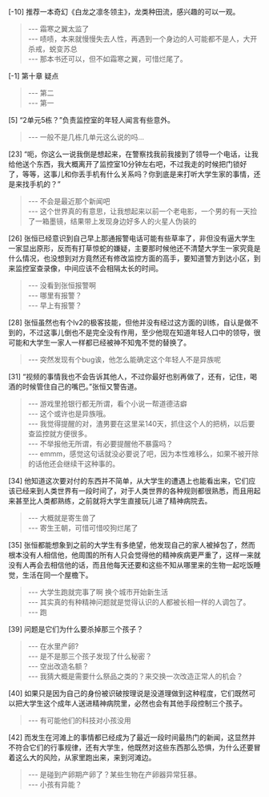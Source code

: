 
[-10] 推荐一本奇幻《白龙之凛冬领主》，龙类种田流，感兴趣的可以一观。
>--- 霜寒之翼太监了<br>
>--- 啧啧，本来就慢慢失去人性，再遇到一个身边的人可能都不是人，大开杀戒，蜕变苏总<br>
>--- 那本书还可以，但不如霜寒之翼，可惜烂尾了。<br>

[-1] 第十章 疑点
>--- 第二<br>
>--- 第一<br>

[5] “2单元5栋？”负责监控室的年轻人闻言有些意外。
>--- 一般不是几栋几单元这么说的吗…<br>

[23] “呃，你这么一说我倒是想起来，在警察找我前我接到了领导一个电话，让我给他送个东西，我大概离开了监控室10分钟左右吧，不过我走的时候把门锁好了，等等，这事儿和你丢手机有什么关系吗？你到底是来打听大学生家的事情，还是来找手机的？”
>--- 不会是最近那个新闻吧<br>
>--- 这个世界真的有意思，让我想起来以前一个老电影，一个男的有一天捡了一箱墨镜，结果带上发现身边好多人的火星人伪装的<br>

[26] 张恒已经意识到自己早上那通报警电话可能有些草率了，非但没有逼大学生一家显出原形，反而有打草惊蛇的嫌疑，主要那时候他还不清楚大学生一家究竟是什么情况，也没想到对方竟然还有修改监控方面的高手，要知道警方到达小区，到来监控室查录像，中间应该不会相隔太长的时间。
>--- 没看到张恒报警啊<br>
>--- 哪里有报警？<br>
>--- 早上有报警？<br>

[28] 张恒虽然也有个lv2的极客技能，但他并没有经过这方面的训练，自认是做不到的，不过这事儿倒也不是完全没有作用，至少他现在知道年轻人口中的领导，很可能和大学生一家人一样都已经被神不知鬼不觉的替换了。
>--- 突然发现有个bug诶，他怎么能确定这个年轻人不是异族呢<br>

[31] “视频的事情我也不会告诉其他人，不过你最好也别再做了，还有，记住，喝酒的时候管住自己的嘴巴。”张恒又警告道。
>--- 游戏里抢银行都无所谓，看个小说一帮道德洁癖<br>
>--- 这个或许也是异族哦。<br>
>--- 我觉得提醒的对，渣男要在这里呆140天，抓住这个人的把柄，以后要查监控就方便很多。<br>
>--- 不举报他无所谓，有必要提醒他不暴露吗？<br>
>--- emmm，感觉这句话就没必要说了吧，因为本性难移么，如果不被开除的话他还会继续干这种事的。<br>

[34] 他知道这次要对付的东西并不简单，从大学生的遭遇上也能看出来，它们应该已经来到人类世界有一段时间了，对于人类世界的各种规则都很熟悉，而且用起来甚至比人类都熟练，之前就将大学生直接玩儿进了精神病院去。
>--- 大概就是寄生兽了<br>
>--- 寄生王朝，可惜可惜咬狗烂尾了<br>

[35] 张恒都能想象到之前的大学生有多绝望，他发现自己的家人被掉包了，然而根本没有人相信他，他周围的所有人只会觉得他的精神疾病更严重了，这样一来就没有人再会去相信他的话，而且他每天还要和这些不知从哪里来的生物一起吃饭睡觉，生活在同一个屋檐下。
>--- 大学生跑就完事了啊 换个城市开始新生活<br>
>--- 其实真的有种精神问题就是觉得认识的人都被长相一样的人调包了。<br>
>--- 跑<br>

[39] 问题是它们为什么要杀掉那三个孩子？
>--- 在水里产卵?<br>
>--- 是不是那三个孩子发现了什么秘密？<br>
>--- 空出改造名额？<br>
>--- 我猜大概是需要什么祭品之类的？来交换一次改造正常人的机会？<br>

[40] 如果只是因为自己的身份被识破按理说是没道理做到这种程度，它们既然可以把大学生这个成年人送进精神病院里，必然也会有其他手段控制三个孩子。
>--- 有可能他们的科技对小孩没用<br>

[42] 而发生在河滩上的事情都已经成为了最近一段时间最热门的新闻，这显然并不符合它们的行事规律，还有大学生，他既然对这些东西那么恐惧，为什么还要冒着这么大的风险，从家里跑出来，来到河滩边。
>--- 是碰到产卵期产卵了？某些生物在产卵器异常狂暴。<br>
>--- 小孩有异能？<br>
